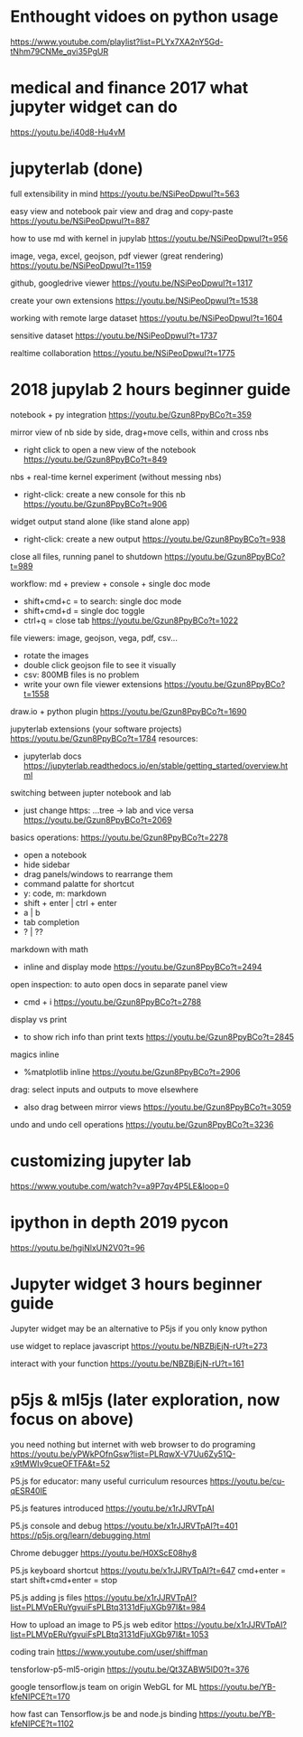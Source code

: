 # Enthought vidoes on python usage
https://www.youtube.com/playlist?list=PLYx7XA2nY5Gd-tNhm79CNMe_qvi35PgUR

# medical and finance 2017 what jupyter widget can do
https://youtu.be/i40d8-Hu4vM

# jupyterlab (done)
full extensibility in mind
https://youtu.be/NSiPeoDpwuI?t=563

easy view and notebook pair view and drag and copy-paste
https://youtu.be/NSiPeoDpwuI?t=887

how to use md with kernel in jupylab
https://youtu.be/NSiPeoDpwuI?t=956

image, vega, excel, geojson, pdf viewer (great rendering)
https://youtu.be/NSiPeoDpwuI?t=1159

github, googledrive viewer
https://youtu.be/NSiPeoDpwuI?t=1317

create your own extensions
https://youtu.be/NSiPeoDpwuI?t=1538

working with remote large dataset
https://youtu.be/NSiPeoDpwuI?t=1604

sensitive dataset
https://youtu.be/NSiPeoDpwuI?t=1737

realtime collaboration
https://youtu.be/NSiPeoDpwuI?t=1775

# 2018 jupylab 2 hours beginner guide
notebook + py integration
https://youtu.be/Gzun8PpyBCo?t=359

mirror view of nb side by side, drag+move cells, within and cross nbs
- right click to open a new view of the notebook
https://youtu.be/Gzun8PpyBCo?t=849

nbs + real-time kernel experiment (without messing nbs)
- right-click: create a new console for this nb
https://youtu.be/Gzun8PpyBCo?t=906

widget output stand alone (like stand alone app)
- right-click: create a new output
https://youtu.be/Gzun8PpyBCo?t=938

close all files, running panel to shutdown
https://youtu.be/Gzun8PpyBCo?t=989

workflow: md + preview + console + single doc mode
- shift+cmd+c = to search: single doc mode
- shift+cmd+d = single doc toggle
- ctrl+q = close tab
https://youtu.be/Gzun8PpyBCo?t=1022

file viewers: image, geojson, vega, pdf, csv...
- rotate the images
- double click geojson file to see it visually
- csv: 800MB files is no problem
- write your own file viewer extensions
https://youtu.be/Gzun8PpyBCo?t=1558

draw.io + python plugin
https://youtu.be/Gzun8PpyBCo?t=1690

jupyterlab extensions (your software projects)
https://youtu.be/Gzun8PpyBCo?t=1784
resources:
- jupyterlab docs https://jupyterlab.readthedocs.io/en/stable/getting_started/overview.html

switching between jupter notebook and lab
- just change https: ...tree -> lab and vice versa
https://youtu.be/Gzun8PpyBCo?t=2069

basics operations:
https://youtu.be/Gzun8PpyBCo?t=2278
- open a notebook
- hide sidebar
- drag panels/windows to rearrange them
- command palatte for shortcut
- y: code, m: markdown
- shift + enter | ctrl + enter
- a | b
- tab completion
- ? | ??

markdown with math
- inline and display mode
https://youtu.be/Gzun8PpyBCo?t=2494

open inspection: to auto open docs in separate panel view
- cmd + i
https://youtu.be/Gzun8PpyBCo?t=2788

display vs print
- to show rich info than print texts
https://youtu.be/Gzun8PpyBCo?t=2845

magics inline
- %matplotlib inline
https://youtu.be/Gzun8PpyBCo?t=2906

drag: select inputs and outputs to move elsewhere
- also drag between mirror views
https://youtu.be/Gzun8PpyBCo?t=3059

undo and undo cell operations
https://youtu.be/Gzun8PpyBCo?t=3236



# customizing jupyter lab
https://www.youtube.com/watch?v=a9P7qv4P5LE&loop=0

# ipython in depth 2019 pycon
https://youtu.be/hgiNlxUN2V0?t=96

# Jupyter widget 3 hours beginner guide
Jupyter widget may be an alternative to P5js if you only know python

use widget to replace javascript
https://youtu.be/NBZBjEjN-rU?t=273

interact with your function
https://youtu.be/NBZBjEjN-rU?t=161



# p5js & ml5js (later exploration, now focus on above)
you need nothing but internet with web browser to do programing
https://youtu.be/yPWkPOfnGsw?list=PLRqwX-V7Uu6Zy51Q-x9tMWIv9cueOFTFA&t=52

P5.js for educator: many useful curriculum resources
https://youtu.be/cu-qESR40IE

P5.js features introduced
https://youtu.be/x1rJJRVTpAI

P5.js console and debug
https://youtu.be/x1rJJRVTpAI?t=401
https://p5js.org/learn/debugging.html

Chrome debugger
https://youtu.be/H0XScE08hy8

P5.js keyboard shortcut
https://youtu.be/x1rJJRVTpAI?t=647
cmd+enter = start
shift+cmd+enter = stop

P5.js adding js files
https://youtu.be/x1rJJRVTpAI?list=PLMVpERuYgvuiFsPLBtq3131dFjuXGb97I&t=984

How to upload an image to P5.js web editor
https://youtu.be/x1rJJRVTpAI?list=PLMVpERuYgvuiFsPLBtq3131dFjuXGb97I&t=1053

coding train
https://www.youtube.com/user/shiffman

tensforlow-p5-ml5-origin
https://youtu.be/Qt3ZABW5lD0?t=376

google tensorflow.js team on origin WebGL for ML
https://youtu.be/YB-kfeNIPCE?t=170

how fast can Tensorflow.js be and node.js binding
https://youtu.be/YB-kfeNIPCE?t=1102
